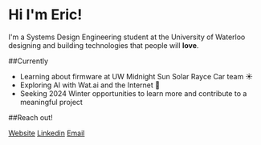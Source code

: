 # Hi I'm Eric!

I'm a Systems Design Engineering student at the University of Waterloo designing and building technologies that people will **love**.

##Currently

* Learning about firmware at UW Midnight Sun Solar Rayce Car team ☀️
* Exploring AI with Wat.ai and the Internet 🧠
* Seeking 2024 Winter opportunities to learn more and contribute to a meaningful project

##Reach out!

[Website](https://ericgao.framer.ai/)
[Linkedin](https://www.linkedin.com/in/ericygao/)
[Email](mailto:eric.gao1@uwaterloo.ca)
